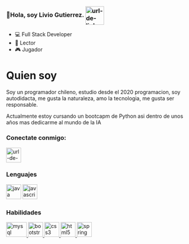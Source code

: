 ### 👋Hola, soy Livio Gutierrez.  <a href="#" target="blank"><img align="center" src="https://i.postimg.cc/9QmsMczh/3-removebg-preview.png" alt="url-de-linkedin" height="50" width="50" /></a>

- 💻  Full Stack Developer
- 📖  Lector
- 🎮  Jugador
  


# Quien soy

Soy un programador chileno, estudio desde el 2020 programacion, soy autodidacta, me gusta la naturaleza, amo la tecnologia, me gusta ser responsable.

Actualmente estoy cursando un bootcapm de Python asi dentro de unos años mas dedicarme al mundo de la IA

<h3 align="left">Conectate conmigo:</h3><a href="https://www.linkedin.com/in/liviogutierrez/" target="blank"><img align="center" src="https://raw.githubusercontent.com/rahuldkjain/github-profile-readme-generator/master/src/images/icons/Social/linked-in-alt.svg" alt="url-de-linkedin" height="40" width="40" /></a>

<h3 align="left">Lenguajes</h3>
<a href="#" target="_blank"> <img src="https://www.vectorlogo.zone/logos/java/java-icon.svg" alt="java"
width="40" height="40"/></a> <a href="# target="_blank">  <img src="https://upload.vectorlogo.zone/logos/javascript/images/239ec8a4-163e-4792-83b6-3f6d96911757.svg" alt="javascript" width="40" height="40"/> </a>

<h3 align="left">Habilidades</h3>
<a href="https://www.mysql.com/" target="_blank"><img src="https://www.vectorlogo.zone/logos/mysql/mysql-icon.svg" alt="mysql"
width="55" height="40"/> </a><a href="https://getbootstrap.com" target="_blank"><img src="https://www.vectorlogo.zone/logos/getbootstrap/getbootstrap-icon.svg" alt="bootstrap"width="40" height="40" /> </a> <a href="#" target="_blank">  <a href="https://www.w3schools.com/css/" target="_blank"> <img
src="https://cdn1.iconfinder.com/data/icons/logotypes/32/badge-css-3-128.png" alt="css3"width="40" height="40" /> </a> <a href="https://www.w3.org/html/" target="_blank"> <img
src="https://www.vectorlogo.zone/logos/w3_html5/w3_html5-icon.svg" alt="html5"width="40" height="40"/> </a> <a href="https://developer.mozilla.org/en-US/docs/Web/JavaScript"
target="_blank"></a> <a href="https://spring.io/" target="_blank"> <img src="https://www.vectorlogo.zone/logos/springio/springio-icon.svg" alt="spring" width="40"height="40"/></a>



